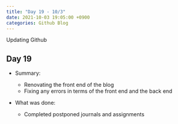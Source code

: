 ```yaml
---
title: "Day 19 - 10/3"
date: 2021-10-03 19:05:00 +0900
categories: Github Blog
---
```

Updating Github
## **Day 19**

- Summary:
  - Renovating the front end of the blog
  - Fixing any errors in terms of the front end and the back end

- What was done:
  - Completed postponed journals and assignments
